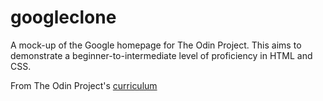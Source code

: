 # googleclone
A mock-up of the Google homepage for The Odin Project. This aims to demonstrate a beginner-to-intermediate level of proficiency in HTML and CSS.

From The Odin Project's [curriculum](http://www.theodinproject.com/web-development-101/html-css)
